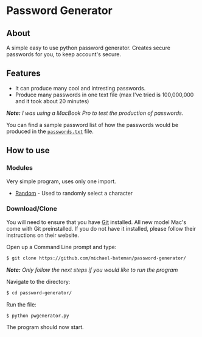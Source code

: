 # Password Generator
## About
A simple easy to use python password generator.  Creates secure passwords for you, to keep account's secure.

## Features
* It can produce many cool and intresting passwords.
* Produce many passwords in one text file (max I've tried is 100,000,000 and it took about 20 minutes)

*__Note:__ I was using a MacBook Pro to test the production of passwords.*

You can find a sample password list of how the passwords would be produced in the [`passwords.txt`](passwords.txt) file.

## How to use
### Modules
Very simple program, uses only one import.
* [Random](https://docs.python.org/2/library/random.html) - Used to randomly select a character

### Download/Clone
You will need to ensure that you have [Git](https://git-scm.com) installed.  All new model Mac's come with Git preinstalled.  If you do not have it installed, please follow their instructions on their website.

Open up a Command Line prompt and type:
```bash
$ git clone https://github.com/michael-bateman/password-generator/
```
*__Note:__ Only follow the next steps if you would like to run the program*

Navigate to the directory:
```bash
$ cd password-generator/
```
Run the file:
```bash
$ python pwgenerator.py
```
The program should now start.
